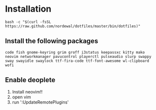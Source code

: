 Installation
============
```
bash -c "$(curl -fsSL https://raw.github.com/nordewal/dotfiles/master/bin/dotfiles)"
```

## Install the following packages
```
code fish gnome-keyring grim groff i3status keepassxc kitty mako neovim networkmanager pavucontrol playerctl pulseaudio slurp swappy sway swayidle swaylock ttf-fira-code ttf-font-awesome wl-clipboard wofi
```

## Enable deoplete

1. Install neovim!!
2. open vim
3. run ':UpdateRemotePlugins'
